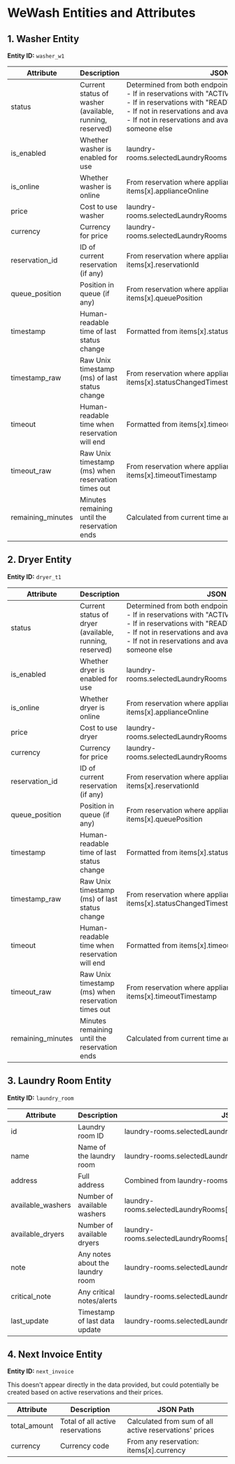 # WeWash Entities and Attributes

## 1. Washer Entity
**Entity ID:** `washer_w1`

| Attribute | Description | JSON Path |
|-----------|-------------|-----------|
| status | Current status of washer (available, running, reserved) | Determined from both endpoints:<br>- If in reservations with "ACTIVE" status: running<br>- If in reservations with "READY" status: reserved<br>- If not in reservations and availableWashers > 0: available<br>- If not in reservations and availableWashers = 0: reserved by someone else |
| is_enabled | Whether washer is enabled for use | laundry-rooms.selectedLaundryRooms[0].serviceAvailability.washing |
| is_online | Whether washer is online | From reservation where applianceShortName = "W1": items[x].applianceOnline |
| price | Cost to use washer | laundry-rooms.selectedLaundryRooms[0].washingCost.costOnActive |
| currency | Currency for price | laundry-rooms.selectedLaundryRooms[0].washingCost.currencyCode |
| reservation_id | ID of current reservation (if any) | From reservation where applianceShortName = "W1": items[x].reservationId |
| queue_position | Position in queue (if any) | From reservation where applianceShortName = "W1": items[x].queuePosition |
| timestamp | Human-readable time of last status change | Formatted from items[x].statusChangedTimestamp |
| timestamp_raw | Raw Unix timestamp (ms) of last status change | From reservation where applianceShortName = "W1": items[x].statusChangedTimestamp |
| timeout | Human-readable time when reservation will end | Formatted from items[x].timeoutTimestamp |
| timeout_raw | Raw Unix timestamp (ms) when reservation times out | From reservation where applianceShortName = "W1": items[x].timeoutTimestamp |
| remaining_minutes | Minutes remaining until the reservation ends | Calculated from current time and timeout timestamp |

## 2. Dryer Entity
**Entity ID:** `dryer_t1`

| Attribute | Description | JSON Path |
|-----------|-------------|-----------|
| status | Current status of dryer (available, running, reserved) | Determined from both endpoints:<br>- If in reservations with "ACTIVE" status: running<br>- If in reservations with "READY" status: reserved<br>- If not in reservations and availableDryers > 0: available<br>- If not in reservations and availableDryers = 0: reserved by someone else |
| is_enabled | Whether dryer is enabled for use | laundry-rooms.selectedLaundryRooms[0].serviceAvailability.drying |
| is_online | Whether dryer is online | From reservation where applianceShortName = "T1": items[x].applianceOnline |
| price | Cost to use dryer | laundry-rooms.selectedLaundryRooms[0].dryingCost.costOnActive |
| currency | Currency for price | laundry-rooms.selectedLaundryRooms[0].dryingCost.currencyCode |
| reservation_id | ID of current reservation (if any) | From reservation where applianceShortName = "T1": items[x].reservationId |
| queue_position | Position in queue (if any) | From reservation where applianceShortName = "T1": items[x].queuePosition |
| timestamp | Human-readable time of last status change | Formatted from items[x].statusChangedTimestamp |
| timestamp_raw | Raw Unix timestamp (ms) of last status change | From reservation where applianceShortName = "T1": items[x].statusChangedTimestamp |
| timeout | Human-readable time when reservation will end | Formatted from items[x].timeoutTimestamp |
| timeout_raw | Raw Unix timestamp (ms) when reservation times out | From reservation where applianceShortName = "T1": items[x].timeoutTimestamp |
| remaining_minutes | Minutes remaining until the reservation ends | Calculated from current time and timeout timestamp |

## 3. Laundry Room Entity
**Entity ID:** `laundry_room`

| Attribute | Description | JSON Path |
|-----------|-------------|-----------|
| id | Laundry room ID | laundry-rooms.selectedLaundryRooms[0].id |
| name | Name of the laundry room | laundry-rooms.selectedLaundryRooms[0].name |
| address | Full address | Combined from laundry-rooms.selectedLaundryRooms[0].address.* |
| available_washers | Number of available washers | laundry-rooms.selectedLaundryRooms[0].serviceAvailability.availableWashers |
| available_dryers | Number of available dryers | laundry-rooms.selectedLaundryRooms[0].serviceAvailability.availableDryers |
| note | Any notes about the laundry room | laundry-rooms.selectedLaundryRooms[0].note |
| critical_note | Any critical notes/alerts | laundry-rooms.selectedLaundryRooms[0].criticalNote |
| last_update | Timestamp of last data update | laundry-rooms.selectedLaundryRooms[0].sendingTime |

## 4. Next Invoice Entity
**Entity ID:** `next_invoice`

This doesn't appear directly in the data provided, but could potentially be created based on active reservations and their prices.

| Attribute | Description | JSON Path |
|-----------|-------------|-----------|
| total_amount | Total of all active reservations | Calculated from sum of all active reservations' prices |
| currency | Currency code | From any reservation: items[x].currency |